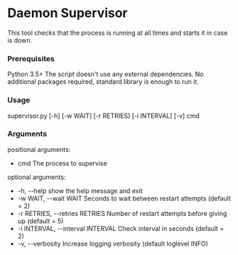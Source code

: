 # Daemon Supervisor
This tool checks that the process is running at all times and starts it in case is down.

### Prerequisites
Python 3.5+
The script doesn't use any external dependencies.
No additional packages required, standard library is enough to run it.

### Usage
supervisor.py [-h] [-w WAIT] [-r RETRIES] [-i INTERVAL] [-v] cmd

### Arguments

positional arguments:
-  cmd                   The process to supervise

optional arguments:
-  -h, --help                          show the help message and exit
-  -w WAIT, --wait WAIT                Seconds to wait between restart attempts (default = 2)
-  -r RETRIES, --retries RETRIES       Number of restart attempts before giving up (default = 5)
-  -i INTERVAL, --interval INTERVAL    Check interval in seconds (default = 2)
-  -v, --verbosity                     Increase logging verbosity (default loglevel INFO)
